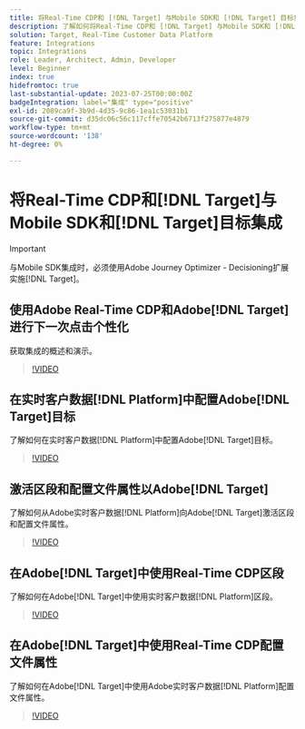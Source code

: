 ```yaml
---
title: 将Real-Time CDP和 [!DNL Target] 与Mobile SDK和 [!DNL Target] 目标集成
description: 了解如何将Real-Time CDP和 [!DNL Target] 与Mobile SDK和 [!DNL Target] 目标集成。
solution: Target, Real-Time Customer Data Platform
feature: Integrations
topic: Integrations
role: Leader, Architect, Admin, Developer
level: Beginner
index: true
hidefromtoc: true
last-substantial-update: 2023-07-25T00:00:00Z
badgeIntegration: label="集成" type="positive"
exl-id: 2089ca9f-3b9d-4d35-9c86-1ea1c53031b1
source-git-commit: d35dc06c56c117cffe70542b6713f275877e4879
workflow-type: tm+mt
source-wordcount: '138'
ht-degree: 0%

---
```


# 将Real-Time CDP和[!DNL Target]与Mobile SDK和[!DNL Target]目标集成

>[!IMPORTANT]
>
>与Mobile SDK集成时，必须使用Adobe Journey Optimizer - Decisioning扩展实施[!DNL Target]。

## 使用Adobe Real-Time CDP和Adobe[!DNL Target]进行下一次点击个性化

获取集成的概述和演示。

>[!VIDEO](https://video.tv.adobe.com/v/340091?quality=12&learn=on)


## 在实时客户数据[!DNL Platform]中配置Adobe[!DNL Target]目标

了解如何在实时客户数据[!DNL Platform]中配置Adobe[!DNL Target]目标。

>[!VIDEO](https://video.tv.adobe.com/v/3418799/?learn=on)

## 激活区段和配置文件属性以Adobe[!DNL Target]

了解如何从Adobe实时客户数据[!DNL Platform]向Adobe[!DNL Target]激活区段和配置文件属性。

>[!VIDEO](https://video.tv.adobe.com/v/3419036/?learn=on)

## 在Adobe[!DNL Target]中使用Real-Time CDP区段

了解如何在Adobe[!DNL Target]中使用实时客户数据[!DNL Platform]区段。

>[!VIDEO](https://video.tv.adobe.com/v/3419149/?learn=on)

## 在Adobe[!DNL Target]中使用Real-Time CDP配置文件属性

了解如何在Adobe[!DNL Target]中使用Adobe实时客户数据[!DNL Platform]配置文件属性。

>[!VIDEO](https://video.tv.adobe.com/v/3419318/?learn=on)
